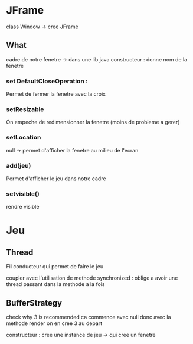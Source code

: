 

# JFrame

class Window -> cree JFrame

## What 
cadre de notre fenetre -> dans une lib java
constructeur : donne nom de la fenetre

### set DefaultCloseOperation : 
Permet de fermer la fenetre avec la croix

### setResizable
On empeche de redimensionner la fenetre (moins de probleme a gerer)

### setLocation
null -> permet d'afficher la fenetre au milieu de l'ecran

### add(jeu)
Permet d'afficher le jeu dans notre cadre
 
### setvisible()
rendre visible


# Jeu

## Thread
Fil conducteur qui permet de faire le jeu

coupler avec l'utilisation de methode synchronized : 
oblige a avoir une thread passant dans la methode a la fois

## BufferStrategy 

check why 3 is recommended
ca commence avec null donc avec la methode render on en cree 3 au depart

constructeur : cree une instance de jeu -> qui cree un fenetre
